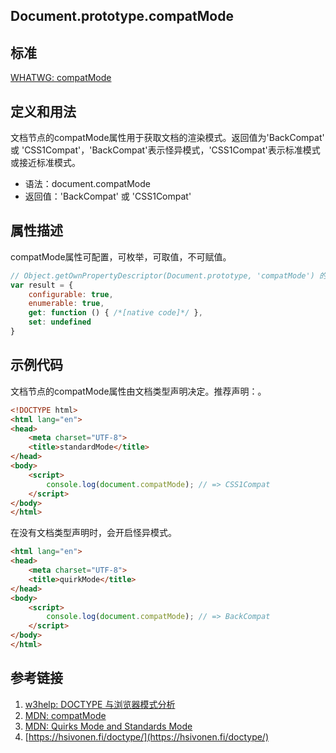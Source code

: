 ## Document.prototype.compatMode

## 标准
[WHATWG: compatMode](https://dom.spec.whatwg.org/#dom-document-compatmode)

## 定义和用法
文档节点的compatMode属性用于获取文档的渲染模式。返回值为'BackCompat' 或 'CSS1Compat'，'BackCompat'表示怪异模式，'CSS1Compat'表示标准模式或接近标准模式。

- 语法：document.compatMode
- 返回值：'BackCompat' 或 'CSS1Compat'

## 属性描述
compatMode属性可配置，可枚举，可取值，不可赋值。

```javascript
// Object.getOwnPropertyDescriptor(Document.prototype, 'compatMode') 的结果如下：
var result = {
    configurable: true,
    enumerable: true,
    get: function () { /*[native code]*/ },
    set: undefined
}
```

## 示例代码
文档节点的compatMode属性由文档类型声明决定。推荐声明：<!DOCTYPE html>。
```html
<!DOCTYPE html>
<html lang="en">
<head>
    <meta charset="UTF-8">
    <title>standardMode</title>
</head>
<body>
    <script>
        console.log(document.compatMode); // => CSS1Compat
    </script>
</body>
</html>
```
在没有文档类型声明时，会开启怪异模式。
```html
<html lang="en">
<head>
    <meta charset="UTF-8">
    <title>quirkMode</title>
</head>
<body>
    <script>
        console.log(document.compatMode); // => BackCompat
    </script>
</body>
</html>
```

## 参考链接
1. [w3help: DOCTYPE 与浏览器模式分析](http://w3help.org/zh-cn/casestudies/002)
1. [MDN: compatMode](https://developer.mozilla.org/en-US/docs/Web/API/Document/compatMode)
1. [MDN: Quirks Mode and Standards Mode](https://developer.mozilla.org/en-US/docs/Quirks_Mode_and_Standards_Mode)
1. [https://hsivonen.fi/doctype/](https://hsivonen.fi/doctype/)
